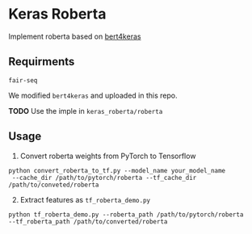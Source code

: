 # Keras Roberta

Implement roberta based on [bert4keras](https://github.com/bojone/bert4keras)

## Requirments
```
fair-seq
```

We modified `bert4keras` and uploaded in this repo.

**TODO** 
Use the imple in `keras_roberta/roberta`

## Usage

1. Convert roberta weights from PyTorch to Tensorflow

```
python convert_roberta_to_tf.py --model_name your_model_name
 --cache_dir /path/to/pytorch/roberta --tf_cache_dir /path/to/conveted/roberta
```

2. Extract features as `tf_roberta_demo.py`

```
python tf_roberta_demo.py --roberta_path /path/to/pytorch/roberta
--tf_roberta_path /path/to/converted/roberta
```
